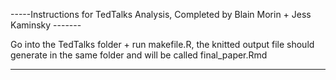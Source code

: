 -----Instructions for TedTalks Analysis, Completed by Blain Morin + Jess Kaminsky -------

Go into the TedTalks folder + run makefile.R, the knitted output file should generate in the same folder and will be called final_paper.Rmd

------------------------------------------------------------------------------------------